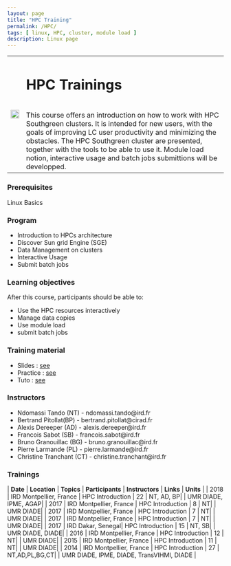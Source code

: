```yaml
---
layout: page
title: "HPC Training"
permalink: /HPC/
tags: [ linux, HPC, cluster, module load ]
description: Linux page
---
```

<table class="table-contact">
<tr>
<td><img width="100%" src="{{ site.url }}/images/trainings-hpc.jpeg" alt="" />
</td>
<td>
<h1> HPC Trainings</h1><br />
This course offers an introduction on how to work with  HPC Southgreen clusters. 
It is intended for new users, with the goals of improving LC user productivity and minimizing the obstacles.
The  HPC Southgreen  cluster are presented, together with the tools to be able to use it. 
Module load notion, interactive usage and batch jobs submittions will be developped.
</td>
</tr>
</table>

### Prerequisites
Linux Basics
<div id="colonne1">
<h3>Program</h3>
<ul>
<li> Introduction to HPCs architecture </li>
<li> Discover Sun grid Engine (SGE)</li>
<li> Data Management on clusters</li>
<li> Interactive Usage </li>
<li> Submit batch jobs</li>
</ul>
</div>

<div id="colonne2">
<h3>Learning objectives</h3>
After this course, participants should be able to:
<ul>
<li>Use the HPC resources interactively </li>
<li>Manage data copies</li>
<li>Use module load</li>
<li>submit batch jobs</li>
</ul>
</div>

<div id="colonne3">
<h3>Training material</h3>
<ul>
<li>Slides : <a target="_blank" href="{{ site.url }}/files/hpc/HPC_french.pdf">see</a></li>
<li>Practice : <a target="_blank" href="{{ site.url }}/hpc/hpcPractice">see</a> </li>
<li>Tuto : <a target="_blank" href="{{ site.url }}/linux/linuxTuto">see</a> </li>
</ul>
</div>

<div id="nextInline" class="clearfix">
<h3>Instructors</h3>
<ul>
    <li>Ndomassi Tando (NT) - ndomassi.tando@ird.fr</li>
    <li>Bertrand Pitollat(BP) - bertrand.pitollat@cirad.fr </li>
    <li>Alexis Dereeper (AD) - alexis.dereeper@ird.fr </li>
    <li>Francois Sabot (SB) - francois.sabot@ird.fr </li>
    <li>Bruno Granouillac (BG) - bruno.granouillac@ird.fr </li>
    <li>Pierre Larmande (PL) - pierre.larmande@ird.fr </li>
    <li>Christine Tranchant (CT) - christine.tranchant@ird.fr </li>
    
    
    
    
</ul>
</div>

### Trainings
 
| **Date** | **Location** | **Topics** | **Participants** | **Instructors** | **Links** | **Units** |
| 2018 | IRD Montpellier, France |  HPC Introduction | 22 | NT, AD, BP| | UMR DIADE, IPME, AGAP|
| 2017 | IRD Montpellier, France |  HPC Introduction | 8 | NT| | UMR DIADE|
| 2017 | IRD Montpellier, France |  HPC Introduction | 7 | NT| | UMR DIADE|
| 2017 | IRD Montpellier, France |  HPC Introduction | 7 | NT| | UMR DIADE|
| 2017 | IRD Dakar, Senegal|  HPC Introduction | 15 | NT, SB| | UMR DIADE, DIADE|
| 2016 | IRD Montpellier, France |  HPC Introduction | 12 | NT| | UMR DIADE|
| 2015 | IRD Montpellier, France |  HPC Introduction | 11 | NT| | UMR DIADE|
| 2014 | IRD Montpellier, France |  HPC Introduction | 27 | NT,AD,PL,BG,CT| | UMR DIADE, IPME, DIADE, TransVIHMI, DIADE |


